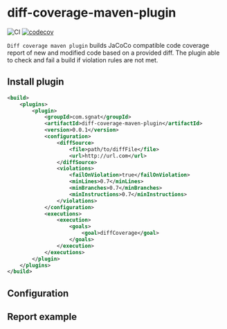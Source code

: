 # diff-coverage-maven-plugin
![CI](https://github.com/SurpSG/diff-coverage-maven-plugin/workflows/CI/badge.svg)
[![codecov](https://codecov.io/gh/SurpSG/diff-coverage-maven-plugin/branch/master/graph/badge.svg)](https://codecov.io/gh/SurpSG/diff-coverage-maven-plugin)

`Diff coverage maven plugin` builds JaCoCo compatible code coverage report of new and modified code based on a provided diff. 
The plugin able to check and fail a build if violation rules are not met.

## Install plugin
```xml
<build>
    <plugins>
        <plugin>
            <groupId>com.sgnat</groupId>
            <artifactId>diff-coverage-maven-plugin</artifactId>
            <version>0.0.1</version>
            <configuration>
                <diffSource>
                    <file>path/to/diffFile</file>
                    <url>http://url.com</url>
                </diffSource>
                <violations>
                    <failOnViolation>true</failOnViolation>
                    <minLines>0.7</minLines>
                    <minBranches>0.7</minBranches>
                    <minInstructions>0.7</minInstructions>
                </violations>
            </configuration>
            <executions>
                <execution>
                    <goals>
                        <goal>diffCoverage</goal>
                    </goals>
                </execution>
            </executions>
        </plugin>
    </plugins>
</build>
```

## Configuration

## Report example
